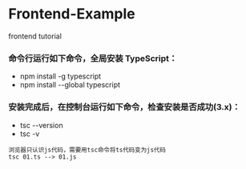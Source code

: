 # Frontend-Example
frontend tutorial
### 命令行运行如下命令，全局安装 TypeScript：
* npm install -g typescript
* npm install --global typescript
### 安装完成后，在控制台运行如下命令，检查安装是否成功(3.x)：
* tsc --version
* tsc -v
```
浏览器只认识js代码，需要用tsc命令将ts代码变为js代码
tsc 01.ts --> 01.js
```